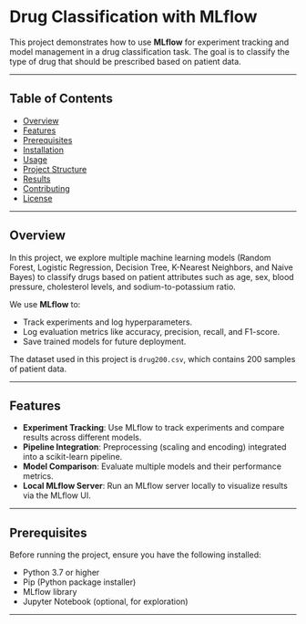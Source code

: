 # Drug Classification with MLflow

This project demonstrates how to use **MLflow** for experiment tracking and model management in a drug classification task. The goal is to classify the type of drug that should be prescribed based on patient data.

---

## Table of Contents

- [Overview](#overview)
- [Features](#features)
- [Prerequisites](#prerequisites)
- [Installation](#installation)
- [Usage](#usage)
- [Project Structure](#project-structure)
- [Results](#results)
- [Contributing](#contributing)
- [License](#license)

---

## Overview

In this project, we explore multiple machine learning models (Random Forest, Logistic Regression, Decision Tree, K-Nearest Neighbors, and Naive Bayes) to classify drugs based on patient attributes such as age, sex, blood pressure, cholesterol levels, and sodium-to-potassium ratio. 

We use **MLflow** to:
- Track experiments and log hyperparameters.
- Log evaluation metrics like accuracy, precision, recall, and F1-score.
- Save trained models for future deployment.

The dataset used in this project is `drug200.csv`, which contains 200 samples of patient data.

---

## Features

- **Experiment Tracking**: Use MLflow to track experiments and compare results across different models.
- **Pipeline Integration**: Preprocessing (scaling and encoding) integrated into a scikit-learn pipeline.
- **Model Comparison**: Evaluate multiple models and their performance metrics.
- **Local MLflow Server**: Run an MLflow server locally to visualize results via the MLflow UI.

---

## Prerequisites

Before running the project, ensure you have the following installed:

- Python 3.7 or higher
- Pip (Python package installer)
- MLflow library
- Jupyter Notebook (optional, for exploration)

---

